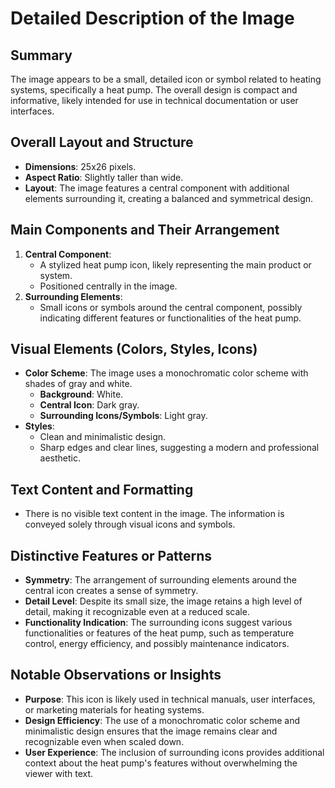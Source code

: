 # Detailed Description of the Image

## Summary
The image appears to be a small, detailed icon or symbol related to heating systems, specifically a heat pump. The overall design is compact and informative, likely intended for use in technical documentation or user interfaces.

## Overall Layout and Structure
- **Dimensions**: 25x26 pixels.
- **Aspect Ratio**: Slightly taller than wide.
- **Layout**: The image features a central component with additional elements surrounding it, creating a balanced and symmetrical design.

## Main Components and Their Arrangement
1. **Central Component**:
   - A stylized heat pump icon, likely representing the main product or system.
   - Positioned centrally in the image.
2. **Surrounding Elements**:
   - Small icons or symbols around the central component, possibly indicating different features or functionalities of the heat pump.

## Visual Elements (Colors, Styles, Icons)
- **Color Scheme**: The image uses a monochromatic color scheme with shades of gray and white.
  - **Background**: White.
  - **Central Icon**: Dark gray.
  - **Surrounding Icons/Symbols**: Light gray.
- **Styles**:
  - Clean and minimalistic design.
  - Sharp edges and clear lines, suggesting a modern and professional aesthetic.

## Text Content and Formatting
- There is no visible text content in the image. The information is conveyed solely through visual icons and symbols.

## Distinctive Features or Patterns
- **Symmetry**: The arrangement of surrounding elements around the central icon creates a sense of symmetry.
- **Detail Level**: Despite its small size, the image retains a high level of detail, making it recognizable even at a reduced scale.
- **Functionality Indication**: The surrounding icons suggest various functionalities or features of the heat pump, such as temperature control, energy efficiency, and possibly maintenance indicators.

## Notable Observations or Insights
- **Purpose**: This icon is likely used in technical manuals, user interfaces, or marketing materials for heating systems.
- **Design Efficiency**: The use of a monochromatic color scheme and minimalistic design ensures that the image remains clear and recognizable even when scaled down.
- **User Experience**: The inclusion of surrounding icons provides additional context about the heat pump's features without overwhelming the viewer with text.